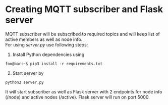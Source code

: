 # Creating MQTT subscriber and Flask server

MQTT subscriber will be subscribed to required topics and will keep list of active members as well as node info.  
For using _server.py_ use following steps:  
1. Install Python dependencies using
```console
foo@bar:~$ pip3 install -r requirements.txt
```
2. Start server by
```console
python3 server.py
```
It will start subscriber as well as Flask server with 2 endpoints for node info (/node) and active nodes (/active). Flask server will run on port 5000.